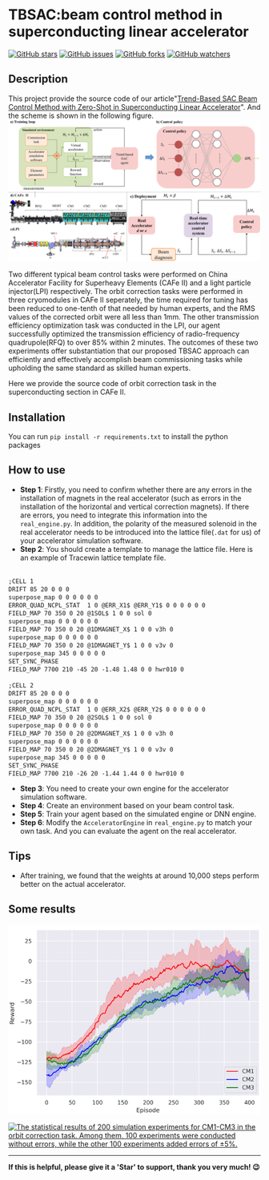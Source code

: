 # TBSAC:beam control method in superconducting linear accelerator

[![GitHub stars](https://img.shields.io/github/stars/ElivisC/TBSAC.svg?style=flat&logo=github&colorB=deeppink&label=stars)](https://github.com/你的GitHub仓库名/stargazers)
[![GitHub issues](https://img.shields.io/github/issues/ElivisC/TBSAC.svg?style=flat&logo=github&colorB=yellow)](https://github.com/你的GitHub仓库名/issues)
[![GitHub forks](https://img.shields.io/github/forks/ElivisC/TBSAC.svg?style=flat&logo=github&colorB=orange&label=forks)](https://github.com/你的GitHub仓库名/network)
[![GitHub watchers](https://img.shields.io/github/watchers/ElivisC/TBSAC.svg?style=flat&logo=github&colorB=brightgreen&label=Watch)](https://github.com/你的GitHub仓库名/watchers)

## Description

This project provide the source code of our article"[Trend-Based SAC Beam Control Method with
Zero-Shot in Superconducting Linear Accelerator](https://arxiv.org/pdf/2305.13869.pdf)". And the scheme is shown in the following figure.
[![Scheme of our method](https://github.com/ElivisC/TBSAC/blob/main/figures/scheme_v1.png)](https://github.com/ElivisC/TBSAC/blob/main/figures/scheme_v1.png)

Two different typical beam control tasks were performed on China Accelerator Facility for Superheavy Elements (CAFe II) and a light particle injector(LPI) respectively.
The orbit correction tasks were performed in three cryomodules in CAFe II seperately, 
the time required for tuning has been reduced to one-tenth of that needed by human experts,
and the RMS values of the corrected orbit were all less than 1mm. 
The other transmission efficiency optimization task was conducted in the LPI, 
our agent successfully optimized the transmission efficiency of radio-frequency quadrupole(RFQ) to over 85% within 2 minutes. 
The outcomes of these two experiments offer substantiation that our proposed TBSAC approach can efficiently and effectively 
accomplish beam commissioning tasks while upholding the same standard as skilled human experts.

Here we provide the source code of orbit correction task in the superconducting section in CAFe II. 

## Installation
You can run  `pip install -r requirements.txt` to install the python packages

## How to use

- **Step 1**: Firstly, you need to confirm whether there are any errors in the installation of magnets in the real accelerator (such as errors in the installation of the horizontal and vertical correction magnets). If there are errors, you need to integrate this information into the `real_engine.py`. In addition, the polarity of the measured solenoid in the real accelerator needs to be introduced into the lattice file(`.dat` for us) of your accelerator simulation software.
- **Step 2**: You should create a template to manage the lattice file. Here is an example of Tracewin lattice template file.
```angular2

;CELL 1
DRIFT 85 20 0 0 0
superpose_map 0 0 0 0 0 0
ERROR_QUAD_NCPL_STAT  1 0 @ERR_X1$ @ERR_Y1$ 0 0 0 0 0 0
FIELD_MAP 70 350 0 20 @1SOL$ 1 0 0 sol 0
superpose_map 0 0 0 0 0 0
FIELD_MAP 70 350 0 20 @1DMAGNET_X$ 1 0 0 v3h 0
superpose_map 0 0 0 0 0 0
FIELD_MAP 70 350 0 20 @1DMAGNET_Y$ 1 0 0 v3v 0
superpose_map 345 0 0 0 0 0
SET_SYNC_PHASE
FIELD_MAP 7700 210 -45 20 -1.48 1.48 0 0 hwr010 0

;CELL 2
DRIFT 85 20 0 0 0
superpose_map 0 0 0 0 0 0
ERROR_QUAD_NCPL_STAT  1 0 @ERR_X2$ @ERR_Y2$ 0 0 0 0 0 0
FIELD_MAP 70 350 0 20 @2SOL$ 1 0 0 sol 0
superpose_map 0 0 0 0 0 0
FIELD_MAP 70 350 0 20 @2DMAGNET_X$ 1 0 0 v3h 0
superpose_map 0 0 0 0 0 0
FIELD_MAP 70 350 0 20 @2DMAGNET_Y$ 1 0 0 v3v 0
superpose_map 345 0 0 0 0 0
SET_SYNC_PHASE
FIELD_MAP 7700 210 -26 20 -1.44 1.44 0 0 hwr010 0
```
- **Step 3**: You need to create your own engine for the accelerator simulation software.
- **Step 4**: Create an environment based on your beam control task.
- **Step 5**: Train your agent based on the simulated engine or DNN engine.
- **Step 6**: Modify the `AcceleratorEngine` in `real_engine.py` to match your own task. And you can evaluate the agent
 on the real accelerator.
 
##  Tips
- After training, we found that the weights at around 10,000 steps perform better on the actual accelerator.

##  Some results

[![We conducted experiments using 5 different random seeds for each module to verify the stablity of our method. And here is the smoothed training curves.](https://github.com/ElivisC/TBSAC/blob/main/figures/train_curves.png)](https://github.com/ElivisC/TBSAC/blob/main/figures/train_curves.png)

[![The statistical results of 200 simulation experiments for CM1-CM3 in the orbit correction
task. Among them, 100 experiments were conducted without errors, while the other 100 experiments
added errors of ±5%.](https://github.com/ElivisC/TBSAC/blob/main/figures/simulation.png)](https://github.com/ElivisC/TBSAC/blob/main/figures/simulation.png)


---

**If this is helpful, please give it a 'Star' to support, thank you very much! 😉**


